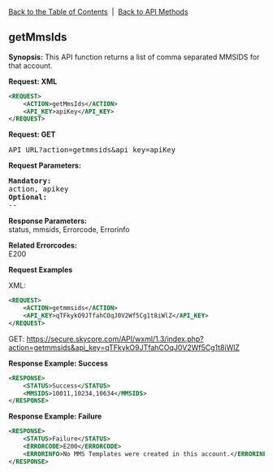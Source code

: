 <a href="/1.3/README.md">Back to the Table of Contents</a>&nbsp;&nbsp;|&nbsp;&nbsp;<a href="API_METHODS.md">Back to API Methods</a>
<h2>getMmsIds</h2>
<strong>Synopsis:</strong>  
This API function returns a list of comma separated MMSIDS for that account.

<strong>Request: XML</strong>
```xml
<REQUEST>
    <ACTION>getMmsIds</ACTION>
    <API_KEY>apiKey</API_KEY>
</REQUEST>
```

<strong>Request: GET</strong>  
<pre>API_URL?action=getmmsids&amp;api_key=apiKey</pre>

<strong>Request Parameters:</strong>  
<pre><strong>Mandatory:</strong>
action, apikey
<strong>Optional:</strong>
--
</pre>

<strong>Response Parameters:</strong>  
status, mmsids, Errorcode, Errorinfo

<strong>Related Errorcodes:</strong>  
E200

<strong>Request Examples</strong>

XML:
```xml
<REQUEST>
    <ACTION>getmmsids</ACTION>
    <API_KEY>qTFkykO9JTfahCOqJ0V2Wf5Cg1t8iWlZ</API_KEY>    
</REQUEST>
```

GET:
    https://secure.skycore.com/API/wxml/1.3/index.php?action=getmmsids&api_key=qTFkykO9JTfahCOqJ0V2Wf5Cg1t8iWlZ

<strong>Response Example: Success</strong>
```xml
<RESPONSE>
    <STATUS>Success</STATUS>
    <MMSIDS>10011,10234,10634</MMSIDS>
</RESPONSE>
```

<strong>Response Example: Failure</strong>
```xml
<RESPONSE>
    <STATUS>Failure</STATUS>
    <ERRORCODE>E200</ERRORCODE>
    <ERRORINFO>No MMS Templates were created in this account.</ERRORINFO>
</RESPONSE>
```
